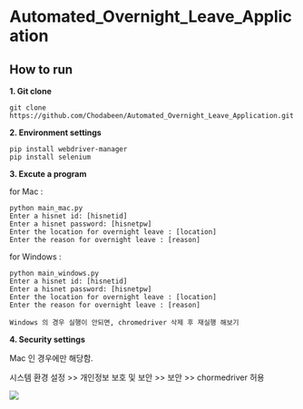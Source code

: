 # Automated_Overnight_Leave_Application

## How to run
**1. Git clone**
   
```
git clone https://github.com/Chodabeen/Automated_Overnight_Leave_Application.git
```


**2. Environment settings**
```
pip install webdriver-manager
pip install selenium
```

   

**3. Excute a program**
   
for Mac : 
```
python main_mac.py
Enter a hisnet id: [hisnetid]
Enter a hisnet password: [hisnetpw]
Enter the location for overnight leave : [location]
Enter the reason for overnight leave : [reason]
```

for Windows :
```
python main_windows.py
Enter a hisnet id: [hisnetid]
Enter a hisnet password: [hisnetpw]
Enter the location for overnight leave : [location]
Enter the reason for overnight leave : [reason]

Windows 의 경우 실행이 안되면, chromedriver 삭제 후 재실행 해보기
```


**4. Security settings**

  Mac 인 경우에만 해당함.

  시스템 환경 설정 >> 개인정보 보호 및 보안 >> 보안 >> chormedriver 허용
  
  ![](https://postfiles.pstatic.net/MjAyMzA4MzFfMTE0/MDAxNjkzNDYxMTc2OTEx.fs0ekbWzMaEj7cvPI1Yjiqd9E_7a6jX8WJHAfBniQqgg.pbrSogEmDgYK3_GBwuNBMjO6LycOSPgyUde_mndnL5gg.PNG.angel8761/%EB%AC%B4%EC%A0%9C.png?type=w580)
  


